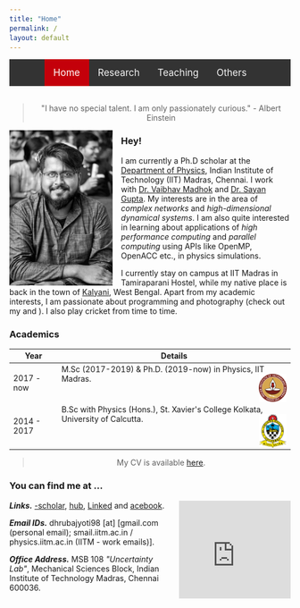```yaml
---
title: "Home"
permalink: /
layout: default
---
```


<style>
    
/* Add a black background color to the top navigation */
.topnav {
  background-color: #333;
  overflow: hidden;
  display:flex;
  justify-content:center;
}

/* Style the links inside the navigation bar */
.topnav a {
  float: left;
  color: #f2f2f2;
  text-align: center;
  padding: 14px 16px;
  text-decoration: none;
  font-size: 17px;
}

/* Change the color of links on hover */
.topnav a:hover {
  background-color: #ddd;
  color: black;
}

/* Add a color to the active/current link */
.topnav a.active {
  background-color: #c4000a;
  color: white;
}

</style>
<div class="topnav">
<div>
  <a class="active" href="index.html">Home</a>
  <a href="res_pub_conf.html">Research</a>
  <a href="teaching.html">Teaching</a>
  <a href="others.html">Others</a>
</div>
</div>
<br>

> <div align="center"> <p> "I have no special talent. I am only passionately curious." - Albert Einstein </p> </div>

<img style="float: left; padding-right: 15px; padding-bottom: 1px;" src="img/dp.jpeg" alt="dp" width="185"/>

### Hey!

I am currently a Ph.D scholar at the [Department of Physics](https://physics.iitm.ac.in), Indian Institute of Technology (IIT) Madras, Chennai. I work with [Dr. Vaibhav Madhok](https://sites.google.com/view/madhok) and [Dr. Sayan Gupta](https://home.iitm.ac.in/sayan/). My interests are in the area of *complex networks* and *high-dimensional dynamical systems*. I am also quite interested in learning about applications of *high performance computing* and *parallel computing* using APIs like OpenMP, OpenACC etc., in physics simulations.

I currently stay on campus at IIT Madras in Tamiraparani Hostel, while my native place is back in the town of [Kalyani](https://en.wikipedia.org/wiki/Kalyani,_West_Bengal), West Bengal. Apart from my academic interests, I am passionate about programming and photography (check out my [<i class="fa fa-instagram fa-lg"></i>] and [<i class="fa fa-youtube fa-lg"></i>]). I also play cricket from time to time.

### Academics

| Year | Details |
| --- | --- |
| 2017 - now | M.Sc (2017-2019) & Ph.D. (2019-now) in Physics, IIT Madras. <img style="float: right;" src="img/iitm.png" alt="dp" width="50" height="50"/> |
| 2014 - 2017 | B.Sc with Physics (Hons.), St. Xavier's College Kolkata, University of Calcutta. <img style="float: right;" src="img/sxc.svg" alt="dp" width="50" height="60"/>|

> <div align="center"> <p> My CV is available <a href="https://drive.google.com/file/d/1pDmqyZtTw7QiOCLzVDtpZioT9_SFtdWR/view?usp=sharing)">here</a>.</p></div>

### You can find me at ...

<iframe src="https://www.google.com/maps/embed?pb=!1m18!1m12!1m3!1d3887.712260357591!2d80.22853715033308!3d12.99024669079881!2m3!1f0!2f0!3f0!3m2!1i1024!2i768!4f13.1!3m3!1m2!1s0x3a52677fc2aa5e79%3A0x803f6dd62d082508!2sMechanical%20Sciences%20Block!5e0!3m2!1sen!2sin!4v1640867815849!5m2!1sen!2sin" width="200" height="175" style="float: right; border:0; padding-left: 10px; padding-bottom: 5px;" allowfullscreen="" loading="lazy"></iframe>

<link rel="stylesheet" href="https://cdnjs.cloudflare.com/ajax/libs/font-awesome/4.7.0/css/font-awesome.min.css">

***Links.*** [<i class="fa fa-google fa-lg"></i>-scholar], [<i class="fa fa-git fa-lg"></i>hub], [Linked<i class="fa fa-linkedin fa-lg"></i>] and [<i class="fa fa-facebook-f fa-lg"></i>acebook].

***Email IDs.*** dhrubajyoti98 [at] [gmail.com (personal email); smail.iitm.ac.in / physics.iitm.ac.in (IITM - work emails)].

***Office Address.*** MSB 108 *"Uncertainty Lab"*, Mechanical Sciences Block, Indian Institute of Technology Madras, Chennai 600036.

[<i class="fa fa-google fa-lg"></i>-scholar]: https://scholar.google.com/citations?hl=en&view_op=list_works&alert_preview_top_rm=2&authuser=2&gmla=AJsN-F6rWGoE7sGF-2nr8CLDhXm_38Ftp_fxX0X6ieV4zVOmsXvQaDZkf6P2HSbFReOJ4TNweS9QakTMbQz0h0yQ-0dhqCcDUmkL28jKTIbk-G91L3hjPyE&user=2OR7h7kAAAAJ

[<i class="fa fa-git fa-lg"></i>hub]: https://github.com/dhrubajyoti98

[Linked<i class="fa fa-linkedin fa-lg"></i>]: https://www.linkedin.com/in/dhrubajyoti-biswas/

[<i class="fa fa-instagram fa-lg"></i>]: https://www.instagram.com/pushhu/

[<i class="fa fa-youtube fa-lg"></i>]: https://www.youtube.com/c/DhrubajyotiBiswas2k14

[<i class="fa fa-facebook-f fa-lg"></i>acebook]: https://www.facebook.com/dhrubajyoti.biswas1/